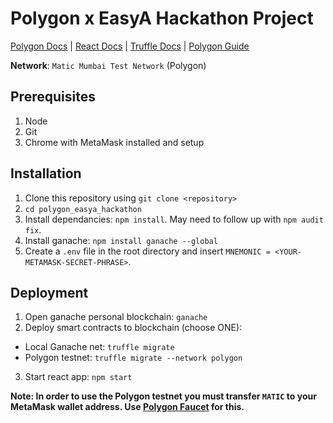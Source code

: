 # Polygon x EasyA Hackathon Project

[Polygon Docs](https://wiki.polygon.technology/docs/develop/getting-started) | [React Docs](https://reactjs.org/docs/hello-world.html) | [Truffle Docs](https://trufflesuite.com/docs/truffle/) | [Polygon Guide](https://polygontechnology.notion.site/Polygon-Developer-Library-BUIDL-IT-Hackathon-36e70eac8c1f4f11a9d2fad9da8e0749)

**Network**: `Matic Mumbai Test Network` (Polygon)

## Prerequisites
1. Node
2. Git
3. Chrome with MetaMask installed and setup

## Installation
1. Clone this repository using `git clone <repository>`
2. `cd polygon_easya_hackathon`
3. Install dependancies: `npm install`. May need to follow up with `npm audit fix`.
4. Install ganache: `npm install ganache --global`
5. Create a `.env` file in the root directory and insert `MNEMONIC = <YOUR-METAMASK-SECRET-PHRASE>`.

## Deployment
1. Open ganache personal blockchain: `ganache`
2. Deploy smart contracts to blockchain (choose ONE):
  * Local Ganache net: `truffle migrate`
  * Polygon testnet: `truffle migrate --network polygon`
3. Start react app: `npm start`

**Note: In order to use the Polygon testnet you must transfer `MATIC` to your MetaMask wallet address. Use [Polygon Faucet](https://faucet.polygon.technology/) for this.**
